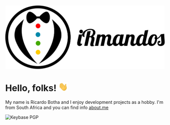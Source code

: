 <!-- Icons -->
[![Header][0.0]][0]

# Hello, folks! <img src="https://raw.githubusercontent.com/irmandos/irmandos/master/img/wave.gif" width="30px">
My name is Ricardo Botha and I enjoy development projects as a hobby. I'm from South Africa and you can find info [about.me][1]

<!-- Badges -->
![Keybase PGP](https://img.shields.io/keybase/pgp/irmandos?style=plastic&logo=keybase?cacheSeconds=3600)


<!-- You can find me on [![Twitter][1.2]][1], or on [![LinkedIn][3.2]][3]. -->
<!-- Icons -->
[0.0]: https://raw.githubusercontent.com/irmandos/irmandos/master/img/header.png (iRmandos header)
[0.1]: https://raw.githubusercontent.com/irmandos/irmandos/master/img/wave.gif (waving hand)
[1.2]: http://i.imgur.com/wWzX9uB.png (twitter icon without padding)
[2.2]: https://raw.githubusercontent.com/MartinHeinz/MartinHeinz/master/linkedin-3-16.png (LinkedIn icon without padding)

<!-- Links to your social media accounts -->
[0]: https://github.com/irmandos/
[1]: https://about.me/ricardobotha
[2]: https://www.linkedin.com/in/heinz-martin/